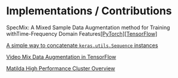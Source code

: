 # Implementations / Contributions

SpecMix: A Mixed Sample Data Augmentation method for Training withTime-Frequency Domain Features[\[PyTorch\]](https://github.com/anas-r-dev/specmix-pytorch)[\[TensorFlow\]](https://github.com/anas-r-dev/specmix-tensorflow)

[A simple way to concatenate `keras.utils.Sequence` instances](https://github.com/anas-r-dev/concatenate-keras-sequence)

[Video Mix Data Augmentation in TensorFlow](https://github.com/anas-r-dev/video-mix-tensorflow)

[Matilda High Performance Cluster Overview](https://github.com/anas-r-dev/MATILDA-OU)
